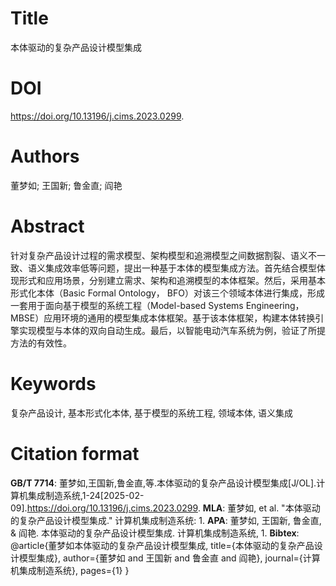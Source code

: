 # Title

本体驱动的复杂产品设计模型集成

# DOI

https://doi.org/10.13196/j.cims.2023.0299.

# Authors

董梦如; 王国新; 鲁金直; 阎艳

# Abstract

针对复杂产品设计过程的需求模型、架构模型和追溯模型之间数据割裂、语义不一致、语义集成效率低等问题，提出一种基于本体的模型集成方法。首先结合模型体现形式和应用场景，分别建立需求、架构和追溯模型的本体框架。然后，采用基本形式化本体（Basic Formal Ontology， BFO）对该三个领域本体进行集成，形成一套用于面向基于模型的系统工程（Model-based Systems Engineering， MBSE）应用环境的通用的模型集成本体框架。基于该本体框架，构建本体转换引擎实现模型与本体的双向自动生成。最后，以智能电动汽车系统为例，验证了所提方法的有效性。

# Keywords

复杂产品设计, 基本形式化本体, 基于模型的系统工程, 领域本体, 语义集成

# Citation format

**GB/T 7714**: 董梦如,王国新,鲁金直,等.本体驱动的复杂产品设计模型集成[J/OL].计算机集成制造系统,1-24[2025-02-09].https://doi.org/10.13196/j.cims.2023.0299.
**MLA**: 董梦如, et al. "本体驱动的复杂产品设计模型集成." 计算机集成制造系统: 1.
**APA**: 董梦如, 王国新, 鲁金直, & 阎艳. 本体驱动的复杂产品设计模型集成. 计算机集成制造系统, 1.
**Bibtex**:
@article{董梦如本体驱动的复杂产品设计模型集成,
  title={本体驱动的复杂产品设计模型集成},
  author={董梦如 and 王国新 and 鲁金直 and 阎艳},
  journal={计算机集成制造系统},
  pages={1}
}

